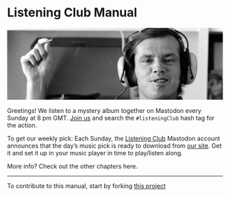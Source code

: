 # Listening Club Manual

<a href = "https://thelisteningclub.blogspot.com"><img alt = "Listening Club banner image" src = "resources/banner.jpeg" width = "600px"></a>

Greetings! We listen to a mystery album together on Mastodon every Sunday at 8 pm GMT. [Join us](https://mastodon.social/@listeningclub) and search the `#listeningClub` hash tag for the action.

To get our weekly pick: Each Sunday, the [Listening Club](https://mastodon.social/@listeningclub) Mastodon account announces that the day’s music pick is ready to download from [our site](https://thelisteningclub.blogspot.com). Get it and set it up in your music player in time to play/listen along.

More info? Check out the other chapters here.




----

To contribute to this manual, start by forking [this project](https://github.com/murrayjason/lc-howto)
